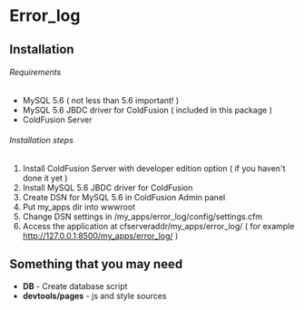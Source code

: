# Error_log
## Installation
###### Requirements
- MySQL 5.6 ( not less than 5.6 important! )
- MySQL 5.6 JBDC driver for ColdFusion ( included in this package  )
- ColdFusion Server

###### Installation steps
1. Install ColdFusion Server with developer edition option ( if you haven't done it yet  )
2. Install MySQL 5.6 JBDC driver for ColdFusion
3. Create DSN for MySQL 5.6 in ColdFusion Admin panel
4. Put my_apps dir into wwwroot
5. Change DSN settings in /my_apps/error_log/config/settings.cfm
6. Access the application at cfserveraddr/my_apps/error_log/ ( for example http://127.0.0.1:8500/my_apps/error_log/ )

## Something that you may need
- **DB** - Create database script
- **devtools/pages** - js and style sources
